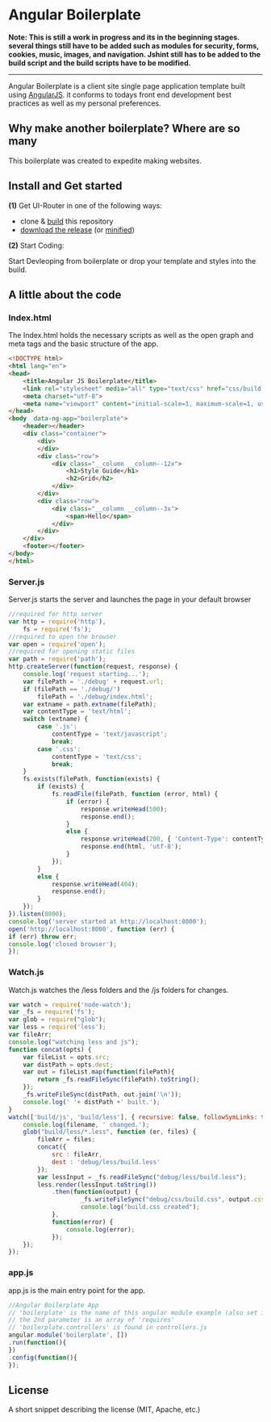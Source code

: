 # Angular Boilerplate

**Note: This is still a work in progress and its in the beginning stages. several things still have to be added such as modules for security, forms, cookies, music, images, and navigation. Jshint still has to be added to the build script and the build scripts have to be modified.**

---

Angular Boilerplate is a client site single page application template built using [AngularJS](http://angularjs.org). it conforms to todays front end development best practices as well as my personal preferences.

## Why make another boilerplate? Where are so many

This boilerplate was created to expedite making websites. 

## Install and Get started
**(1)** Get UI-Router in one of the following ways:

- clone & [build](CONTRIBUTING.md#developing) this repository
- [download the release](http:/gensystemstech.com/angular-boilerplate.zip) (or [minified](http:/gensystemstech.com/angular-boilerplate.min.zip))

**(2)** Start Coding:

Start Devleoping from boilerplate or drop your template and styles into the build. 


## A little about the code

### Index.html
The Index.html holds the necessary scripts as well as the open graph and meta tags and the basic structure of the app.
>
```html
<!DOCTYPE html>
<html lang="en">
<head>
	<title>Angular JS Boilerplate</title>
	<link rel="stylesheet" media="all" type="text/css" href="css/build.css" />
	<meta charset="utf-8">
	<meta name="viewport" content="initial-scale=1, maximum-scale=1, user-scalable=no, width=device-width">
</head>
<body  data-ng-app="boilerplate">
	<header></header>
	<div class="container">
		<div>
		</div>
		<div class="row">
			<div class="__column __column--12x">
				<h1>Style Guide</h1>
				<h2>Grid</h2>
			</div>
		</div>
		<div class="row">
			<div class="__column __column--3x">
				<span>Hello</span>
			</div>
		</div>
	</div>
	<footer></footer>
</body>
</html>
```

### Server.js
Server.js starts the server and launches the page in your default browser

>
```javascript
//required for http server
var http = require('http'),
    fs = require('fs');
//required to open the browser
var open = require('open');
//required for opening static files
var path = require('path');
http.createServer(function(request, response) {
    console.log('request starting...');
    var filePath = './debug' + request.url;
    if (filePath == './debug/')
        filePath = './debug/index.html';
    var extname = path.extname(filePath);
    var contentType = 'text/html';
    switch (extname) {
        case '.js':
            contentType = 'text/javascript';
            break;
        case '.css':
            contentType = 'text/css';
            break;
    }
    fs.exists(filePath, function(exists) {
        if (exists) {
            fs.readFile(filePath, function (error, html) {
                if (error) {
                    response.writeHead(500);
                    response.end();
                }
                else {
                    response.writeHead(200, { 'Content-Type': contentType });
                    response.end(html, 'utf-8');
                }
            });
        }
        else {
            response.writeHead(404);
            response.end();
        }
    });
}).listen(8000);
console.log('server started at http://localhost:8000');
open('http://localhost:8000', function (err) {
if (err) throw err;
console.log('closed browser');
});
```


### Watch.js
Watch.js watches the /less folders and the /js folders for changes. 

>
```javascript
var watch = require('node-watch');
var _fs = require('fs');
var glob = require("glob");
var less = require('less');
var fileArr;
console.log("watching less and js");
function concat(opts) {
	var fileList = opts.src;
	var distPath = opts.dest;
	var out = fileList.map(function(filePath){
		return _fs.readFileSync(filePath).toString();
	});
	_fs.writeFileSync(distPath, out.join('\n'));
	console.log(' '+ distPath +' built.');
}
watch(['build/js', 'build/less'], { recursive: false, followSymLinks: true }, function(filename) {
	console.log(filename, ' changed.');
	glob("build/less/*.less", function (er, files) {
		fileArr = files;
		concat({
			src : fileArr,
			dest : 'debug/less/build.less'
		});
		var lessInput = _fs.readFileSync("debug/less/build.less");
		less.render(lessInput.toString())
			.then(function(output) {
					_fs.writeFileSync("debug/css/build.css", output.css);
					console.log("build.css created");
			},
			function(error) {
				console.log(error);
			});
	});
});
```


### app.js
app.js is the main entry point for the app. 
>
```javascript
//Angular Boilerplate App
// 'boilerplate' is the name of this angular module example (also set in a <body> attribute in index.html)
// the 2nd parameter is an array of 'requires'
// 'boilerplate.controllers' is found in controllers.js
angular.module('boilerplate', [])
.run(function(){
})
.config(function(){
});
```


## License

A short snippet describing the license (MIT, Apache, etc.)
